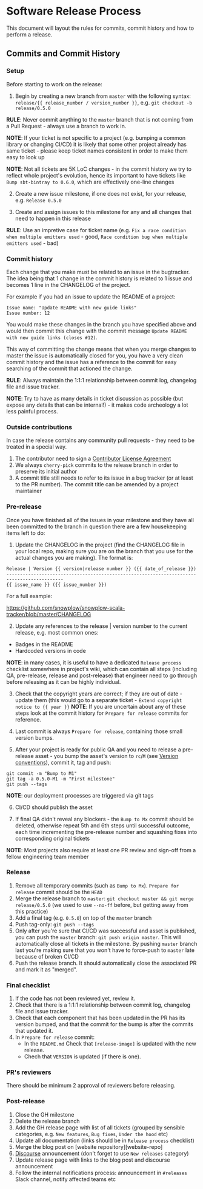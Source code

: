 # Software Release Process

This document will layout the rules for commits, commit history and how to perform a release.

## Commits and Commit History

### Setup

Before starting to work on the release:

1. Begin by creating a new branch from `master` with the following syntax: `release/{{ release_number / version_number }}`, e.g. `git checkout -b release/0.5.0`

**RULE**: Never commit anything to the `master` branch that is not coming from a Pull Request - always use a branch to work in.

**NOTE**: If your ticket is not specific to a project (e.g. bumping a common library or changing CI/CD) it is likely that some other project already has same ticket - please keep ticket names consistent in order to make them easy to look up

**NOTE**: Not all tickets are 5K LoC changes - in the commit history we try to reflect whole project's evolution, hence its important to have tickets like `Bump sbt-bintray to 0.6.0`, which are effectively one-line changes

2. Create a new issue milestone, if one does not exist, for your release, e.g. `Release 0.5.0`

3. Create and assign issues to this milestone for any and all changes that need to happen in this release

**RULE**: Use an impretive case for ticket name (e.g. `Fix a race condition when multiple emitters used` - good, `Race condition bug when multiple emitters used` - bad)

### Commit history

Each change that you make must be related to an issue in the bugtracker.
The idea being that 1 change in the commit history is related to 1 issue and becomes 1 line in the CHANGELOG of the project.

For example if you had an issue to update the README of a project:

```
Issue name: "Update README with new guide links"
Issue number: 12
```

You would make these changes in the branch you have specified above and would then commit this change with the commit message `Update README with new guide links (closes #12)`.

This way of committing the change means that when you merge changes to master the issue is automatically closed for you, you have a very clean commit history and the issue has a reference to the commit for easy searching of the commit that actioned the change.

**RULE**: Always maintain the 1:1:1 relationship between commit log, changelog file and issue tracker.

**NOTE**: Try to have as many details in ticket discussion as possible (but expose any details that can be internal!) - it makes code archeology a lot less painful process.

### Outside contributions

In case the release contains any community pull requests - they need to be treated in a special way.

1. The contributor need to sign a [Contributor License Agreement][cla]
2. We always `cherry-pick` commits to the release branch in order to preserve its initial author
3. A commit title still needs to refer to its issue in a bug tracker (or at least to the PR number). The commit title can be amended by a project maintainer

### Pre-release

Once you have finished all of the issues in your milestone and they have all been committed to the branch in question there are a few housekeeping items left to do:

1. Update the CHANGELOG in the project (find the CHANGELOG file in your local repo, making sure you are on the branch that you use for the actual changes you are making). The format is:

```
Release | Version {{ version|release number }} ({{ date_of_release }})
-------------------------------------------------------------------------------------------
{{ issue_name }} ({{ issue_number }})
```

For a full example:

https://github.com/snowplow/snowplow-scala-tracker/blob/master/CHANGELOG

2. Update any references to the release | version number to the current release, e.g. most common ones:

* Badges in the README
* Hardcoded versions in code

**NOTE**: in many cases, it is useful to have a dedicated `Release process` checklist somewhere in project's wiki, which can contain all steps (including QA, pre-release, release and post-release) that engineer need to go through before releasing as it can be highly individual. 

3. Check that the copyright years are correct; if they are out of date - update them (this would go to a separate ticket - `Extend copyright notice to {{ year }}`
**NOTE**: If you are uncertain about any of these steps look at the commit history for `Prepare for release` commits for reference.

4. Last commit is always `Prepare for release`, containing those small version bumps.

5. After your project is ready for public QA and you need to release a pre-release asset - you bump the asset's version to `rc`/`M` (see [Version conventions][versioning]), commit it, tag and push:

```
git commit -m "Bump to M1"
git tag -a 0.5.0-M1 -m "First milestone"
git push --tags
```

**NOTE**: our deployment processes are triggered via git tags

6. CI/CD should publish the asset

7. If final QA didn't reveal any blockers - the `Bump to Mx` commit should be deleted, otherwise repeat 5th and 6th steps until successful outcome, each time incrementing the pre-release number and squashing fixes into corresponding original tickets

**NOTE**: Most projects also require at least one PR review and sign-off from a fellow engineering team member

### Release

1. Remove all temporary commits (such as `Bump to Mx`). `Prepare for release` commit should be the `HEAD`
2. Merge the release branch to `master`: `git checkout master && git merge release/0.5.0` (we used to use `--no-ff` before, but getting away from this practice)
3. Add a final tag (e.g. `0.5.0`) on top of the `master` branch
4. Push tag-only: `git push --tags`
5. Only after you're sure that CI/CD was successful and asset is published, you can push the `master` branch: `git push origin master`. This will automatically close all tickets in the milestone. By pushing `master` branch last you're making sure that you won't have to force-push to `master` late because of broken CI/CD
6. Push the release branch. It should automatically close the associated PR and mark it as "merged".

### Final checklist

1. If the code has not been reviewed yet, review it.
2. Check that there is a 1:1:1 relationship between commit log, changelog file and issue tracker.
3. Check that each component that has been updated in the PR has its version bumped, and that the commit for the bump is after the commits that updated it.
4. In `Prepare for release` commit:
    - In the `README.md` Check that `[release-image]` is updated with the new release.
    - Chech that `VERSION` is updated (if there is one).

### PR's reviewers

There should be minimum 2 approval of reviewers before releasing.

### Post-release

1. Close the GH milestone
2. Delete the release branch
3. Add the GH release page with list of all tickets (grouped by sensible categories, e.g. `New features`, `Bug fixes`, `Under the hood` etc)
4. Update all documentation (links should be in `Release process` checklist)
5. Merge the blog post on [website repository][website-repo]
6. [Discourse][discourse] announcement (don't forget to use `New releases` category)
7. Update release page with links to the blog post and discourse announcement
8. Follow the internal notifications process: announcement in `#releases` Slack channel, notify affected teams etc


[versioning]: https://github.com/snowplow-incubator/engineering-resources/blob/master/style-guide.md

[discourse]: http://discourse.snowplowanalytics.com/
[blog-repo]: https://github.com/snowplow/snowplowanalytics.com
[cla]: https://github.com/snowplow/snowplow/wiki/CLA

